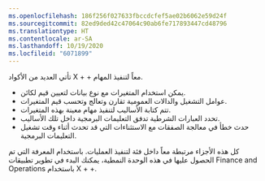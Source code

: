 ```yaml
---
ms.openlocfilehash: 186f256f027633fbccdcfef5ae02b6062e59d24f
ms.sourcegitcommit: 82ed9ded42c47064c90ab6fe717893447cd48796
ms.translationtype: HT
ms.contentlocale: ar-SA
ms.lasthandoff: 10/19/2020
ms.locfileid: "6071899"
---
```


تأتي العديد من الأكواد X + + معاً لتنفيذ المهام. 

-   يمكن استخدام المتغيرات مع نوع بيانات لتعيين قيم لكائن.
-   عوامل التشغيل والدالات العمومية تقارن وتعالج وتحسب قيم المتغيرات.
-   تتم كتابة الأساليب لتنفيذ مهام معينة بهذه المتغيرات.
-   تحدد العبارات الشرطية تدفق التعليمات البرمجية داخل تلك الأساليب.
-   حدث خطأ في معالجة الصفقات مع الاستثناءات التي قد تحدث أثناء وقت تشغيل التعليمات البرمجية.

كل هذه الأجزاء مرتبطة معاً داخل فئة لتنفيذ العمليات. باستخدام المعرفة التي تم الحصول عليها في هذه الوحدة النمطية، يمكنك البدء في تطوير تطبيقات Finance and Operations باستخدام X + +.
